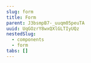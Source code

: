 ```yaml
---
slug: form
title: Form
parent: J3bsmpB7-_uuqm05peuTA
uuid: UqGOzrY8wxQXlGLTIyUQz
nestedSlug:
  - components
  - form
tabs: []
---
```

